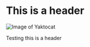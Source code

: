 # This is a header





![Image of Yaktocat](https://octodex.github.com/images/yaktocat.png)

























Testing this is a header



























































































































